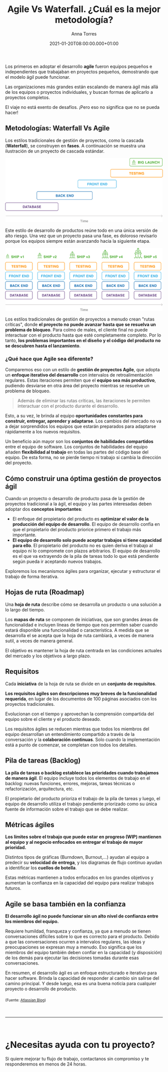 ﻿---
layout: post 
title: 'Agile Vs Waterfall. ¿Cuál es la mejor metodología?' 
description: Descubre las ventajas y diferencias entre las metodologías de desarrollo de software. 
date: '2021-01-20T08:00:00.000+01:00' 
author: Anna Torres
categories:
- productos
- noticias
- agile

cover: /img/posts/2021-01-20-agile-vs-waterfall-cual-es-la-mejor-metodologia-para-el-desarollo.png 
modified_time: '2021-01-20T08:00:00.000+01:00'
---

Los primeros en adoptar el desarrollo **agile** fueron equipos pequeños e independientes que trabajaban en proyectos
pequeños, demostrando que el modelo ágil puede funcionar.

Las organizaciones más grandes están escalando de manera ágil más allá de los equipos o proyectos individuales, y buscan
formas de aplicarlo a proyectos completos.

El viaje no está exento de desafíos. ¡Pero eso no significa que no se pueda hacer!

## Metodologías: Waterfall Vs Agile

Los estilos tradicionales de gestión de proyectos, como la cascada (**Waterfall**), se construyen en **fases**. A
continuación se muestra una ilustración de un proyecto de cascada estándar.

<img src="/img/posts/20210120-comparacion-entre-el-metodo-agile-y-waterfall.png" alt="Desarollo - El metodo a cascada waterfall">

Este estilo de desarrollo de productos reúne todo en una única versión de alto riesgo. Una vez que un proyecto pasa una
fase, es doloroso revisarlo porque los equipos siempre están avanzando hacia la siguiente etapa.

<img src="/img/posts/20210120-ventajas-metodogia-agile-en-la-gestion-de-proyectos.png" alt="Desarollo - Ventajas de la metodología agile">

Los estilos tradicionales de gestión de proyectos a menudo crean "rutas críticas", donde **el proyecto no puede avanzar
hasta que se resuelva un problema de bloqueo**. Para colmo de males, el cliente final no puede interactuar con el
producto hasta que esté completamente completo. Por lo tanto, **los problemas importantes en el diseño y el código del
producto no se descubren hasta el lanzamiento**.

### ¿Qué hace que Agile sea diferente?

Comparemos eso con un estilo de **gestión de proyectos Agile**, que adopta un **enfoque iterativo del desarrollo** con
intervalos de retroalimentación regulares. Estas iteraciones permiten que el **equipo sea más productivo**, pudiendo
desviarse en otra área del proyecto mientras se resuelve un problema de bloqueo.



> Además de eliminar las rutas críticas, las iteraciones le permiten interactuar con el producto durante el desarrollo.

Esto, a su vez, le brinda al equipo **oportunidades constantes para construir, entregar, aprender y adaptarse**. Los
cambios del mercado no va a dejar sorprendidos los equipos que estarán preparados para adaptarse rápidamente a los
nuevos requisitos.

Un beneficio aún mayor son los **conjuntos de habilidades compartidos** entre el equipo de software. Los conjuntos de
habilidades del equipo añaden **flexibilidad al trabajo** en todas las partes del código base del equipo. De esta forma,
no se pierde tiempo ni trabajo si cambia la dirección del proyecto.

## Cómo construir una óptima gestión de proyectos ágil

Cuando un proyecto o desarrollo de producto pasa de la gestión de proyectos tradicional a la ágil, el equipo y las 
partes interesadas deben adoptar dos **conceptos importantes**:

- El enfoque del propietario del producto es **optimizar el valor de la producción del equipo de desarrollo**. El equipo
  de desarrollo confía en que el propietario del producto priorice primero el trabajo más importante.
- **El equipo de desarrollo solo puede aceptar trabajos si tiene capacidad para ello**. El propietario del producto no
  es quien deriva el trabajo al equipo ni lo compromete con plazos arbitrarios. El equipo de desarrollo es el que 
  va extrayendo de la pila de tareas todo lo que está pendiente según pueda ir aceptando nuevos trabajos. 

Exploremos los mecanismos ágiles para organizar, ejecutar y estructurar el trabajo de forma
iterativa.

## Hojas de ruta (Roadmap)

Una **hoja de ruta** describe cómo se desarrolla un producto o una solución a lo largo del tiempo.

Los **mapas de ruta** se componen de iniciativas, que son grandes áreas de funcionalidad e incluyen líneas de tiempo que
nos permiten saber cuando estará disponible una funcionalidad o característica. A medida que se desarrolla el se acepta 
que la hoja de ruta cambiará, a veces de manera sutil, a veces de manera general.

El objetivo es mantener la hoja de ruta centrada en las condiciones actuales del mercado y los objetivos a largo plazo.

## Requisitos

Cada **iniciativa** de la hoja de ruta se divide en un **conjunto de requisitos**.

**Los requisitos ágiles son descripciones muy breves de la funcionalidad requerida**, en lugar de los documentos de 100
páginas asociados con los proyectos tradicionales.

Evolucionan con el tiempo y aprovechan la comprensión compartida del equipo sobre el cliente y el producto deseado.

Los requisitos ágiles se reducen mientras que todos los miembros del equipo desarrollan un entendimiento
compartido a través de la conversación y la **colaboración continuas**. Solo cuando la implementación está a punto de
comenzar, se completan con todos los detalles.

## Pila de tareas (Backlog)

**La pila de tareas o backlog establece las prioridades cuando trabajamos de manera ágil**. El equipo incluye todos 
los elementos de trabajo en el backlog: nuevas funciones, errores, mejoras, tareas técnicas o refactorización, arquitectura, etc.

El propietario del producto prioriza el trabajo de la pila de tareas y luego, el equipo
de desarrollo utiliza el trabajo pendiente priorizado como su única fuente de información sobre el trabajo que se debe
realizar.

## Métricas ágiles

**Los límites sobre el trabajo que puede estar en progreso (WIP) mantienen al equipo y al negocio enfocados en entregar 
el trabajo de mayor prioridad.**

Distintos tipos de gráficas (Burndown, Burnout,...) ayudan al equipo a predecir su **velocidad de entrega**, y los diagramas de
flujo continuo ayudan a identificar los **cuellos de botella**.

Estas métricas mantienen a todos enfocados en los grandes objetivos y aumentan la confianza en la capacidad
del equipo para realizar trabajos futuros.

## Agile se basa también en la confianza

**El desarrollo ágil no puede funcionar sin un alto nivel de confianza entre los miembros del equipo.**

Requiere humildad, franqueza y confianza, ya que a menudo se tienen conversaciones difíciles sobre lo que es correcto 
para el producto. Debido a que las conversaciones ocurren a intervalos regulares, las ideas y preocupaciones se expresan 
muy a menudo. Eso significa que los miembros del equipo también deben confiar en la capacidad (y disposición) de los 
demás para ejecutar las decisiones tomadas durante esas conversaciones.

En resumen, el desarrollo ágil es un enfoque estructurado e iterativo para hacer software. Brinda la capacidad de
responder al cambio sin salirse del camino principal. Y desde luego, esa es una buena noticia para cualquier proyecto o 
desarrollo de producto.

<sub>(Fuente: [Atlassian Blog](https://www.atlassian.com/agile/project-management))<sub>



<br/>
<hr>
<br/>

<div id="contact-form-hubspot">
	<h1>¿Necesitas ayuda con tu proyecto?</h1>
	<p>Si quiere mejorar tu flujo de trabajo, contactanos sin compromiso y te responderemos en menos de 24 horas.</p>
<br/>
<script charset="utf-8" type="text/javascript" src="//js.hsforms.net/forms/shell.js"></script>
<script>
  hbspt.forms.create({
	portalId: "7892756",
	formId: "88c36f66-edb7-403c-8200-d4518c6329cc"
});
</script>
</div>
